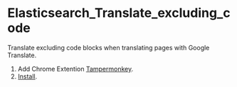 # Elasticsearch_Translate_excluding_code

Translate excluding code blocks when translating pages with Google Translate.

1. Add Chrome Extention [Tampermonkey](https://chrome.google.com/webstore/detail/tampermonkey/dhdgffkkebhmkfjojejmpbldmpobfkfo).
2. [Install](https://github.com/nkmr-jp/userscripts/raw/master/Github_Translate_excluding_code/script.user.js). 

